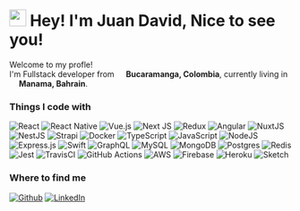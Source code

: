 <h1><img src="https://emojis.slackmojis.com/emojis/images/1531849430/4246/blob-sunglasses.gif?1531849430" width="30"/> Hey! I'm Juan David, Nice to see you!</h1>
<p>Welcome to my profle! </br> I'm Fullstack developer from <img src="https://images.emojiterra.com/openmoji/v13.1/128px/1f1e8-1f1f4.png" width="13"/> <b>Bucaramanga, Colombia</b>, currently living in <img src="https://images.emojiterra.com/openmoji/v13.1/128px/1f1e7-1f1ed.png" width="13"/> <b>Manama, Bahrain</b>. </p>
<h3>Things I code with</h3>
<p>
  <img alt="React" src="https://img.shields.io/badge/react-%2320232a.svg?style=flat-square&logo=react&logoColor=%2361DAFB"/>
  <img alt="React Native" src="https://img.shields.io/badge/react_native-%2320232a.svg?style=flat-square&logo=react&logoColor=white"/>
  <img alt="Vue.js" src="https://img.shields.io/badge/vuejs-%2335495e.svg?style=flat-square&logo=vue-dot-js&logoColor=%234FC08D"/>
  <img alt="Next JS" src="https://img.shields.io/badge/nextjs-%23000000.svg?style=flat-square&logo=next.js&logoColor=white"/>
  <img alt="Redux" src="https://img.shields.io/badge/redux-%23593d88.svg?style=flat-square&logo=redux&logoColor=white"/>
  <img alt="Angular" src="https://img.shields.io/badge/angular-%23DD0031.svg?style=flat-square&logo=angular&logoColor=white"/>
  <img alt="NuxtJS" src="https://img.shields.io/badge/NuxtJS-black.svg?style=flat-square&logo=NuxtJS&logoColor=white"/>
  <img alt="NestJS" src="https://img.shields.io/badge/nestjs-%23E0234E.svg?style=flat-square&logo=nestjs&logoColor=white" />
  <img alt="Strapi" src="https://img.shields.io/badge/strapi-%232E7EEA.svg?style=flat-square&logo=strapi&logoColor=white" />
  <img alt="Docker" src="https://img.shields.io/badge/-Docker-46a2f1?style=flat-square&logo=docker&logoColor=white" />
  <img alt="TypeScript" src="https://img.shields.io/badge/typescript-%23007ACC.svg?style=flat-square&logo=typescript&logoColor=white"/>
  <img alt="JavaScript" src="https://img.shields.io/badge/javascript-%23323330.svg?style=flat-square&logo=javascript&logoColor=%23F7DF1E"/>
  <img alt="NodeJS" src="https://img.shields.io/badge/node.js-%2343853D.svg?style=flat-square&logo=node-dot-js&logoColor=white"/>
  <img alt="Express.js" src="https://img.shields.io/badge/express.js-%23404d59.svg?style=flat-square&logo=express&logoColor=%2361DAFB"/>
  <img alt="Swift" src="https://img.shields.io/badge/swift-%23FA7343.svg?style=flat-square&logo=swift&logoColor=white"/>
  <img alt="GraphQL" src="https://img.shields.io/badge/-GraphQL-E10098?style=flat-square&logo=graphql"/>
  <img alt="MySQL" src="https://img.shields.io/badge/mysql-%2300f.svg?style=flat-square&logo=mysql&logoColor=white"/>
  <img alt="MongoDB" src ="https://img.shields.io/badge/MongoDB-%234ea94b.svg?style=flat-square&logo=mongodb&logoColor=white"/>
  <img alt="Postgres" src ="https://img.shields.io/badge/postgres-%23316192.svg?style=flat-square&logo=postgresql&logoColor=white"/>
  <img alt="Redis" src="https://img.shields.io/badge/redis-%23DD0031.svg?style=flat-square&logo=redis&logoColor=white"/>
  <img alt="Jest" src="https://img.shields.io/badge/-jest-%23C21325?style=flat-square&logo=jest&logoColor=white"/>
  <img alt="TravisCI" src="https://img.shields.io/badge/travisci-%232B2F33.svg?style=flat-square&logo=travis&logoColor=white"/>
  <img alt="GitHub Actions" src="https://img.shields.io/badge/githubactions-%232671E5.svg?style=flat-square&logo=githubactions&logoColor=white"/>
  <img alt="AWS" src="https://img.shields.io/badge/AWS-%23FF9900.svg?style=flat-square&logo=amazon-aws&logoColor=white"/>
  <img alt="Firebase" src="https://img.shields.io/badge/firebase-%23039BE5.svg?style=flat-square&logo=firebase"/>
  <img alt="Heroku" src="https://img.shields.io/badge/heroku-%23430098.svg?style=flat-square&logo=heroku&logoColor=white"/>
  
  <img alt="Sketch" src="https://img.shields.io/badge/Sketch-%23F5792A.svg?style=flat-square&logo=Sketch&logoColor=white"/>
</p>

<h3>Where to find me</h3>
<p>
  <a href="https://github.com/juandl" target="_blank"><img alt="Github" src="https://img.shields.io/badge/GitHub-%2312100E.svg?&style=for-the-badge&logo=Github&logoColor=white" /></a>
  <a href="https://www.linkedin.com/in/juandl/" target="_blank"><img alt="LinkedIn" src="https://img.shields.io/badge/linkedin-%230077B5.svg?&style=for-the-badge&logo=linkedin&logoColor=white" /></a> 
</p>
